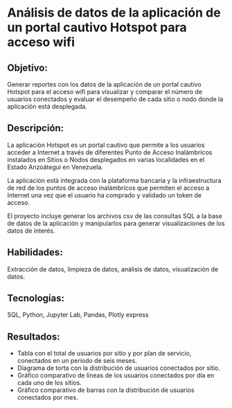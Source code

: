 # Análisis de datos de la aplicación de un portal cautivo Hotspot para acceso wifi
## Objetivo: 
Generar reportes con los datos de la aplicación de un portal cautivo Hotspot para el acceso wifi para visualizar y comparar el número de usuarios conectados y evaluar el desempeño de cada sitio o nodo donde la aplicación está desplegada.
## Descripción: 
La aplicación Hotspot es un portal cautivo que permite a los usuarios acceder a Internet a través de diferentes Punto de Acceso Inalámbricos instalados en Sitios o Nodos desplegados en varias localidades en el Estado Anzoátegui en Venezuela.

La aplicación está integrada con la plataforma bancaria y la infraestructura de red de los puntos de acceso inalámbricos que permiten el acceso a Internet una vez que el usuario ha comprado y validado un token de acceso.

El proyecto incluye generar los archivos csv de las consultas SQL a la base de datos de la aplicación y manipularlos para generar visualizaciones de los datos de interés.
## Habilidades: 
Extracción de datos, limpieza de datos, análisis de datos, visualización de datos.
## Tecnologías: 
SQL, Python, Jupyter Lab, Pandas, Plotly express
## Resultados: 
- Tabla con el total de usuarios por sitio y por plan de servicio, conectados en un período de seis meses.
- Diagrama de torta con la distribución de usuarios conectados por sitio. 
- Gráfico comparativo de líneas de los usuarios conectados por día en cada uno de los sitios.
- Gráfico comparativo de barras con la distribución de usuarios conectados por mes.
